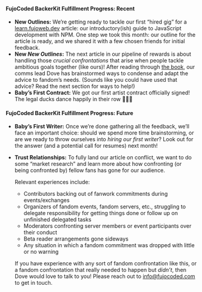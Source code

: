 #### FujoCoded BackerKit Fulfillment Progress: Recent

- **New Outlines:** We’re getting ready to tackle our first “hired gig” for a
  [learn.fujoweb.dev](http://learn.fujoweb.dev) article: our introductory(ish)
  guide to JavaScript development with NPM. One step we took this month: our
  outline for the article is ready, and we shared it with a few chosen friends
  for initial feedback.
- **New _New Outlines_:** The next article in our pipeline of rewards is about
  handling those _crucial confrontations_ that arise when people tackle
  ambitious goals together (like ours)\! After reading through [the
  book](https://www.amazon.com/Crucial-Confrontations-Resolving-Promises-Expectations/dp/0071446524),
  our comms lead Dove has brainstormed ways to condense and adapt the advice to
  fandom’s needs. (Sounds like you could have used that advice? Read the next
  section for ways to help\!)
- **Baby’s First Contract:** We got our first artist contract officially
  signed\! The legal ducks dance happily in their row 🦆🦆🦆

#### FujoCoded BackerKit Fulfillment Progress: Future

- **Baby’s First Writer:** Once we’re done gathering all the feedback, we’ll
  face an important choice: should we spend more time brainstorming, or are we
  ready to throw ourselves into _hiring our first writer_? Look out for the
  answer (and a potential call for resumes) next month\!
- **Trust Relationships:** To fully land our article on conflict, we want to do
  some “market research” and learn more about how confronting (or being
  confronted by) fellow fans has gone for our audience.

  Relevant experiences include:

  - Contributors backing out of fanwork commitments during events/exchanges
  - Organizers of fandom events, fandom servers, etc., struggling to delegate
    responsibility for getting things done or follow up on unfinished delegated
    tasks
  - Moderators confronting server members or event participants over their
    conduct
  - Beta reader arrangements gone sideways
  - Any situation in which a fandom commitment was dropped with little or no
    warning

  If you have experience with any sort of fandom confrontation like this, or a
  fandom confrontation that really needed to happen but _didn’t_, then Dove
  would love to talk to you\! Please reach out to
  [info@fujocoded.com](mailto:info@fujocoded.com) to get in touch.
